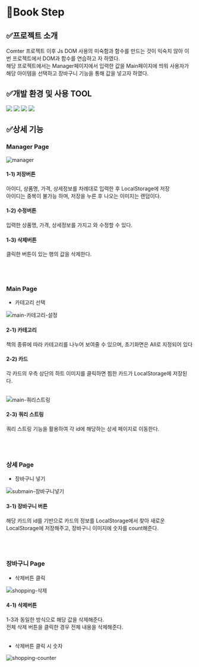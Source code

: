 # 📖Book Step
## ✅프로젝트 소개
<div>Comter 프로젝트 이후 Js DOM 사용의 미숙함과 함수를 만드는 것이 익숙치 않아 이번 프로젝트에서 DOM과 함수를 연습하고 자 하였다.</div>
<div>해당 프로젝트에서는 Manager페이지에서 입력한 값을 Main페이지에 띄워 사용자가 해당 아이템을 선택하고 장바구니 기능을 통해 값을 넣고자 하였다.</div>

## ✅개발 환경 및 사용 TOOL
<div>
  <img src="https://img.shields.io/badge/HTML-E34F26?style=for-the-badge&logo=html5&logoColor=white" />
  <img src="https://img.shields.io/badge/CSS-1572B6?style=for-the-badge&logo=css3&logoColor=white" />
  <img src="https://img.shields.io/badge/JavaScript-F7DF1E?style=for-the-badge&logo=javascript&logoColor=white" />
  <img src="https://img.shields.io/badge/Github-181717?style=for-the-badge&logo=github&logoColor=white" />
</div>

## ✅상세 기능

### Manager Page
![manager](https://github.com/user-attachments/assets/0e9bf5ae-37ea-4125-bae9-2b6c9a5f4c60)
<!-- 내용 -->
#### 1-1) 저장버튼
<div>아이디, 상품명, 가격, 상세정보를 차례대로 입력한 후 LocalStorage에 저장</div>
<div>아이디는 중복이 불가능 하며, 저장을 누른 후 나오는 이미지는 랜덤이다.</div>

#### 1-2) 수정버튼
<div>입력한 상품명, 가격, 상세정보를 가지고 와 수정할 수 있다.</div>

#### 1-3) 삭제버튼
<div>클릭한 버튼이 있는 행의 값을 삭제한다.</div>
<br><br><br>

###  Main Page
* 카테고리 선택

![main-카테고리-설정](https://github.com/user-attachments/assets/a3f3fb72-42f2-45e1-beb1-7067d976397a)

#### 2-1) 카테고리
<div>책의 종류에 따라 카테고리를 나누어 보여줄 수 있으며, 초기화면은 All로 지정되어 있다</div>

#### 2-2) 카드
<div>각 카드의 우측 상단의 하트 이미지를 클릭하면 찜한 카드가 LocalStorage에 저장된다.</div>
<br>
  
![main-쿼리스트링](https://github.com/user-attachments/assets/dd1f64a6-c2ae-4a79-8639-87e937356ede)

#### 2-3) 쿼리 스트링
<div>쿼리 스트링 기능을 활용하여 각 id에 해당하는 상세 페이지로 이동한다.</div>
<br><br><br>

###  상세 Page
* 장바구니 넣기

![submain-장바구니넣기](https://github.com/user-attachments/assets/6d592e76-2279-4fab-aada-f768d70fcb84)
  
#### 3-1) 장바구니 버튼
<div>해당 카드의 id를 기반으로 카드의 정보를 LocalStorage에서 찾아 새로운 LocalStorage에 저장해주고, 장바구니 이미지에 숫자를 count해준다.</div>
<br><br><br>

###  장바구니 Page
* 삭제버튼 클릭

![shopping-삭제](https://github.com/user-attachments/assets/623642d7-6719-4e05-b073-02897bf0ec61)

#### 4-1) 삭제버튼
<div>1-3과 동일한 방식으로 해당 값을 삭제해준다.</div>
<div>전체 삭제 버튼을 클릭한 경우 전체 내용을 삭제해준다.</div>
<br>

* 삭제버튼 클릭 시 숫자 
  
![shopping-counter](https://github.com/user-attachments/assets/5c5f71a7-0a50-4144-a69c-dfe1f96c7377)




